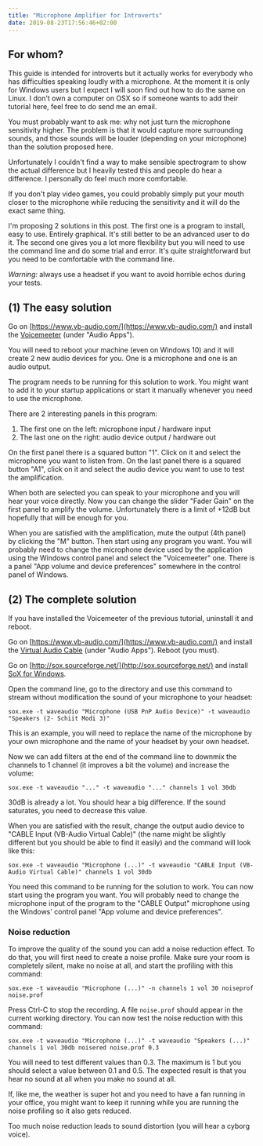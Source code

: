 ```yaml
---
title: "Microphone Amplifier for Introverts"
date: 2019-08-23T17:56:46+02:00
---
```

For whom?
---------

This guide is intended for introverts but it actually works for everybody who
has difficulties speaking loudly with a microphone. At the moment it is only
for Windows users but I expect I will soon find out how to do the same on
Linux. I don't own a computer on OSX so if someone wants to add their tutorial
here, feel free to do send me an email.

You must probably want to ask me: why not just turn the microphone sensitivity
higher. The problem is that it would capture more surrounding sounds, and those
sounds will be louder (depending on your microphone) than the solution proposed
here.

Unfortunately I couldn't find a way to make sensible spectrogram to show the
actual difference but I heavily tested this and people do hear a difference. I
personally do feel much more comfortable.

If you don't play video games, you could probably simply put your mouth closer
to the microphone while reducing the sensitivity and it will do the exact same
thing.

I'm proposing 2 solutions in this post. The first one is a program to install,
easy to use. Entirely graphical. It's still better to be an advanced user to do
it. The second one gives you a lot more flexibility but you will need to use
the command line and do some trial and error. It's quite straightforward but
you need to be comfortable with the command line.

*Warning:* always use a headset if you want to avoid horrible echos during your
tests.


(1) The easy solution
---------------------

Go on [https://www.vb-audio.com/](https://www.vb-audio.com/) and install the
[Voicemeeter](https://www.vb-audio.com/Voicemeeter/index.htm) (under "Audio
Apps").

You will need to reboot your machine (even on Windows 10) and it will create 2
new audio devices for you. One is a microphone and one is an audio output.

The program needs to be running for this solution to work. You might want to
add it to your startup applications or start it manually whenever you need to
use the microphone.

There are 2 interesting panels in this program:
1.  The first one on the left: microphone input / hardware input
2.  The last one on the right: audio device output / hardware out

On the first panel there is a squared button "1". Click on it and select the
microphone you want to listen from. On the last panel there is a squared button
"A1", click on it and select the audio device you want to use to test the
amplification.

When both are selected you can speak to your microphone and you will hear your
voice directly. Now you can change the slider "Fader Gain" on the first panel
to amplify the volume. Unfortunately there is a limit of +12dB but hopefully
that will be enough for you.

When you are satisfied with the amplification, mute the output (4th panel) by
clicking the "M" button. Then start using any program you want. You will
probably need to change the microphone device used by the application using the
Windows control panel and select the "Voicemeeter" one. There is a panel "App
volume and device preferences" somewhere in the control panel of Windows.

(2) The complete solution
-------------------------

If you have installed the Voicemeeter of the previous tutorial, uninstall it
and reboot.

Go on [https://www.vb-audio.com/](https://www.vb-audio.com/) and install the
[Virtual Audio Cable](https://www.vb-audio.com/Cable/index.htm) (under "Audio
Apps"). Reboot (you must).

Go on [http://sox.sourceforge.net/](http://sox.sourceforge.net/) and install
[SoX for Windows](https://sourceforge.net/projects/sox/files/sox/).

Open the command line, go to the directory and use this command to stream
without modification the sound of your microphone to your headset:

```
sox.exe -t waveaudio "Microphone (USB PnP Audio Device)" -t waveaudio "Speakers (2- Schiit Modi 3)"
```

This is an example, you will need to replace the name of the microphone by your
own microphone and the name of your headset by your own headset.

Now we can add filters at the end of the command line to downmix the channels
to 1 channel (it improves a bit the volume) and increase the volume:

```
sox.exe -t waveaudio "..." -t waveaudio "..." channels 1 vol 30db
```

30dB is already a lot. You should hear a big difference. If the sound
saturates, you need to decrease this value.

When you are satisfied with the result, change the output audio device to
"CABLE Input (VB-Audio Virtual Cable)" (the name might be slightly different
but you should be able to find it easily) and the command will look like this:

```
sox.exe -t waveaudio "Microphone (...)" -t waveaudio "CABLE Input (VB-Audio Virtual Cable)" channels 1 vol 30db
```

You need this command to be running for the solution to work. You can now start
using the program you want. You will probably need to change the microphone
input of the program to the "CABLE Output" microphone using the Windows'
control panel "App volume and device preferences".

### Noise reduction

To improve the quality of the sound you can add a noise reduction effect. To do
that, you will first need to create a noise profile. Make sure your room is
completely silent, make no noise at all, and start the profiling with this
command:

```
sox.exe -t waveaudio "Microphone (...)" -n channels 1 vol 30 noiseprof noise.prof
```

Press Ctrl-C to stop the recording. A file `noise.prof` should appear in the
current working directory. You can now test the noise reduction with this
command:

```
sox.exe -t waveaudio "Microphone (...)" -t waveaudio "Speakers (...)" channels 1 vol 30db noisered noise.prof 0.3
```

You will need to test different values than 0.3. The maximum is 1 but you
should select a value between 0.1 and 0.5. The expected result is that you hear
no sound at all when you make no sound at all.

If, like me, the weather is super hot and you need to have a fan running in
your office, you might want to keep it running while you are running the noise
profiling so it also gets reduced.

Too much noise reduction leads to sound distortion (you will hear a cyborg
voice).
